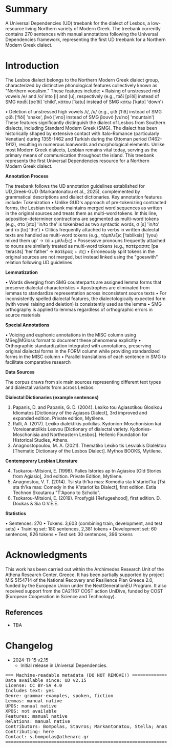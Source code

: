 # Summary

A Universal Dependencies (UD) treebank for the dialect of Lesbos, a low-resource living Northern variety of Modern Greek. The treebank currently contains 270 sentences with manual annotations following the Universal Dependencies framework, representing the first UD treebank for a Northern Modern Greek dialect. 


# Introduction

The Lesbos dialect belongs to the Northern Modern Greek dialect group, characterized by distinctive phonological features collectively known as "Northern vocalism." These features include:
•	Raising of unstressed mid vowels /e/ and /o/ into [i] and [u], respectively (e.g., πιδί [piˈði] instead of SMG παιδί [peˈði] 'child', κάτου [ˈkatu] instead of SMG κάτω [ˈkato] 'down')

•	Deletion of unstressed high vowels /i/, /u/ (e.g., φίδ [ˈfið] instead of SMG φίδι [ˈfiði] 'snake', βνό [ˈvno] instead of SMG βουνό [vuˈno] 'mountain')
These features significantly distinguish the dialect of Lesbos from Southern dialects, including Standard Modern Greek (SMG). The dialect has been historically shaped by extensive contact with Italo-Romance (particularly Venetian) during 1355-1462 and Turkish during the Ottoman period (1462-1912), resulting in numerous loanwords and morphological elements. Unlike most Modern Greek dialects, Lesbian remains vital today, serving as the primary means of communication throughout the island.
This treebank represents the first Universal Dependencies resource for a Northern Modern Greek dialect. 

**Annotation Process**

The treebank follows the UD annotation guidelines established for UD_Greek-GUD (Markantonatou et al., 2025), complemented by grammatical descriptions and dialect dictionaries. Key annotation features include:
Tokenization
•	Unlike GUD's approach of pre-tokenizing contracted forms, the Lesbian treebank maintains merged word sequences as written in the original sources and treats them as multi-word tokens. In this line, adposition-determiner contractions are segmented as multi-word tokens (e.g., στο [sto] 'in/to the' is tokenized as two syntactic words, σ [s] 'in/to' and το [to] 'the')
•	Clitics frequently attached to verbs in written dialectal texts are handled as multi-word tokens (e.g., τάμπλιξις [ˈtabliksis] '(you) mixed them up' → τά + μπλιξις)
•	Possessive pronouns frequently attached to nouns are similarly treated as multi-word tokens (e.g., πατέρασιτς [paˈterasits] 'her father' → πατέρας + ιτς)
•	Erroneously split tokens in the original sources are not merged, but instead linked using the "goeswith" relation following UD guidelines

**Lemmatization**

•	Words diverging from SMG counterparts are assigned lemma forms that preserve dialectal characteristics
•	Apostrophes are eliminated from lemmas to standardize representation across inconsistent source texts
•	For inconsistently spelled dialectal features, the dialectologically expected form (with vowel raising and deletion) is consistently used as the lemma
•	SMG orthography is applied to lemmas regardless of orthographic errors in source materials

**Special Annotations**

•	Voicing and euphonic annotations in the MISC column using MSeg|MGloss format to document these phenomena explicitly
•	Orthographic standardization integrated with annotations, preserving original dialectal forms in the FORM column while providing standardized forms in the MISC column
•	Parallel translations of each sentence in SMG to facilitate comparative research

**Data Sources**

The corpus draws from six main sources representing different text types and dialectal variants from across Lesbos:

**Dialectal Dictionaries (example sentences)**

1.	Papanis, D. and Papanis, G. D. (2004). Lexiko tou Agiasotikou Glosikou Idiomatos [Dictionary of the Agiasos Dialect], 3rd improved and expanded edition. Private edition, Mytilene.
2.	Ralli, A. (2017). Lexiko dialektikis poikilias. Kydonion-Moschonision kai Voreioanatolikis Lesvou [Dictionary of dialectal variety. Kydonies-Moschonisia and Northeastern Lesbos]. Hellenic Foundation for Historical Studies, Athens.
3.	Anagnostopoulou, M. A. (2021). Thematiko Lexiko tis Lesviakis Dialektou [Thematic Dictionary of the Lesbos Dialect]. Mythos BOOKS, Mytilene.

**Contemporary Lesbian Literature**

4.	Tsokarou-Mitsioni, E. (1998). Palies Istories ap tn Agiasiou [Old Stories from Agiasio], 2nd edition. Private Edition, Mytilene.
5.	Anagnostou, V. T. (2014). Tsi sta th'ka mas: Komodia sta k'stariot'ka [Tsi sta th'ka mas: Comedy in the K'stariot'ka Dialect], first edition. Estia Technon Skoutarou "T'Apono to Scholio".
6.	Tsokarou-Mitsioni, E. (2019). Prosfygiá [Refugeehood], first edition. D. Doukas & Sia O.V.E.E.

**Statistics**

•	Sentences: 270
•	Tokens: 3,603 (combining train, development, and test sets)
•	Training set: 180 sentences, 2,381 tokens
•	Development set: 60 sentences, 826 tokens
•	Test set: 30 sentences, 396 tokens



# Acknowledgments

This work has been carried out within the Archimedes Research Unit of the Athena Research Center, Greece. It has been partially supported by project MIS 5154714 of the National Recovery and Resilience Plan Greece 2.0, funded by the European Union under the NextGenerationEU Program. It also received support from the CA21167 COST action UniDive, funded by COST (European Cooperation in Science and Technology).

## References

* TBA


# Changelog

* 2024-11-15 v2.15
  * Initial release in Universal Dependencies.


<pre>
=== Machine-readable metadata (DO NOT REMOVE!) ================================
Data available since: UD v2.15
License: CC BY-SA 4.0
Includes text: yes
Genre: grammar-examples, spoken, fiction
Lemmas: manual native
UPOS: manual native
XPOS: not available
Features: manual native
Relations: manual native
Contributors: Bompolas, Stavros; Markantonatou, Stella; Anastasopoulos, Antonios; Stamou, Vivian
Contributing: here
Contact: s.bompolas@athenarc.gr
===============================================================================
</pre>
